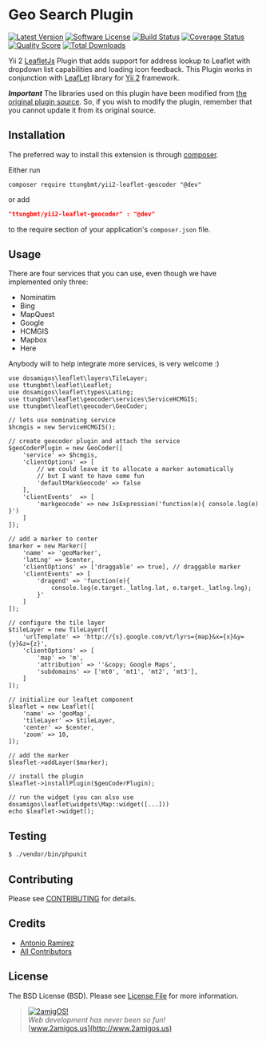 Geo Search Plugin
=================

[![Latest Version](https://img.shields.io/github/tag/2amigos/yii2-leaflet-geocoder-plugin.svg?style=flat-square&label=release)](https://github.com/2amigos/yii2-leaflet-geocoder-plugin/tags)
[![Software License](https://img.shields.io/badge/license-MIT-brightgreen.svg?style=flat-square)](LICENSE.md)
[![Build Status](https://img.shields.io/travis/2amigos/yii2-leaflet-geocoder-plugin/master.svg?style=flat-square)](https://travis-ci.org/2amigos/yii2-leaflet-geocoder-plugin)
[![Coverage Status](https://img.shields.io/scrutinizer/coverage/g/2amigos/yii2-leaflet-geocoder-plugin.svg?style=flat-square)](https://scrutinizer-ci.com/g/2amigos/yii2-leaflet-geocoder-plugin/code-structure)
[![Quality Score](https://img.shields.io/scrutinizer/g/2amigos/yii2-leaflet-geocoder-plugin.svg?style=flat-square)](https://scrutinizer-ci.com/g/2amigos/yii2-leaflet-geocoder-plugin)
[![Total Downloads](https://img.shields.io/packagist/dt/2amigos/yii2-leaflet-geocoder-plugin.svg?style=flat-square)](https://packagist.org/packages/2amigos/yii2-leaflet-geocoder-plugin)


Yii 2 [LeafletJs](http://leafletjs.com/) Plugin that adds support for address lookup to
Leaflet with dropdown list capabilities and loading icon feedback. This Plugin works in conjunction with
[LeafLet](https://github.com/2amigos/yii2-leaflet-extension) library for [Yii 2](https://github.com/yiisoft/yii2)
framework.

***Important***
The libraries used on this plugin have been modified from
[the original plugin source](https://github.com/perliedman/leaflet-control-geocoder). So, if you wish to modify the
plugin, remember that you cannot update it from its original source.

Installation
------------
The preferred way to install this extension is through [composer](http://getcomposer.org/download/).

Either run

```
composer require ttungbmt/yii2-leaflet-geocoder "@dev"
```
or add

```json
"ttungbmt/yii2-leaflet-geocoder" : "@dev"
```

to the require section of your application's `composer.json` file.

Usage
-----

There are four services that you can use, even though we have implemented only three:

- Nominatim
- Bing
- MapQuest
- Google
- HCMGIS
- Mapbox
- Here

Anybody will to help integrate more services, is very welcome :)

```
use dosamigos\leaflet\layers\TileLayer;
use ttungbmt\leaflet\Leaflet;
use dosamigos\leaflet\types\LatLng;
use ttungbmt\leaflet\geocoder\services\ServiceHCMGIS;
use ttungbmt\leaflet\geocoder\GeoCoder;

// lets use nominating service
$hcmgis = new ServiceHCMGIS();

// create geocoder plugin and attach the service
$geoCoderPlugin = new GeoCoder([
    'service' => $hcmgis,
    'clientOptions' => [
        // we could leave it to allocate a marker automatically
        // but I want to have some fun
        'defaultMarkGeocode' => false
    ],
    'clientEvents'  => [
        'markgeocode' => new JsExpression('function(e){ console.log(e) }')
    ]
]);

// add a marker to center
$marker = new Marker([
    'name' => 'geoMarker',
    'latLng' => $center,
    'clientOptions' => ['draggable' => true], // draggable marker
    'clientEvents' => [
        'dragend' => 'function(e){
            console.log(e.target._latlng.lat, e.target._latlng.lng);
        }'
    ]
]);

// configure the tile layer
$tileLayer = new TileLayer([
    'urlTemplate' => 'http://{s}.google.com/vt/lyrs={map}&x={x}&y={y}&z={z}',
    'clientOptions' => [
        'map' => 'm',
        'attribution' => ''&copy; Google Maps',
        'subdomains' => ['mt0', 'mt1', 'mt2', 'mt3'],
    ]
]);

// initialize our leafLet component
$leaflet = new Leaflet([
    'name' => 'geoMap',
    'tileLayer' => $tileLayer,
    'center' => $center,
    'zoom' => 10,
]);

// add the marker
$leaflet->addLayer($marker);

// install the plugin
$leaflet->installPlugin($geoCoderPlugin);

// run the widget (you can also use dosamigos\leaflet\widgets\Map::widget([...]))
echo $leaflet->widget();

```

Testing
-------

```bash
$ ./vendor/bin/phpunit
```

Contributing
------------

Please see [CONTRIBUTING](CONTRIBUTING.md) for details.

Credits
-------

- [Antonio Ramirez](https://github.com/tonydspaniard)
- [All Contributors](../../contributors)

License
-------

The BSD License (BSD). Please see [License File](LICENSE.md) for more information.

> [![2amigOS!](http://www.gravatar.com/avatar/55363394d72945ff7ed312556ec041e0.png)](http://www.2amigos.us)  
<i>Web development has never been so fun!</i>  
[www.2amigos.us](http://www.2amigos.us)
